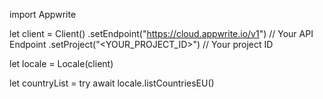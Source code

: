 import Appwrite

let client = Client()
    .setEndpoint("https://cloud.appwrite.io/v1") // Your API Endpoint
    .setProject("<YOUR_PROJECT_ID>") // Your project ID

let locale = Locale(client)

let countryList = try await locale.listCountriesEU()

